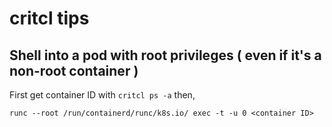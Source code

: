 # critcl tips


## Shell into a pod with root privileges ( even if it's a non-root container )

First get container ID with `critcl ps -a` then, 

```
runc --root /run/containerd/runc/k8s.io/ exec -t -u 0 <container ID>
```
